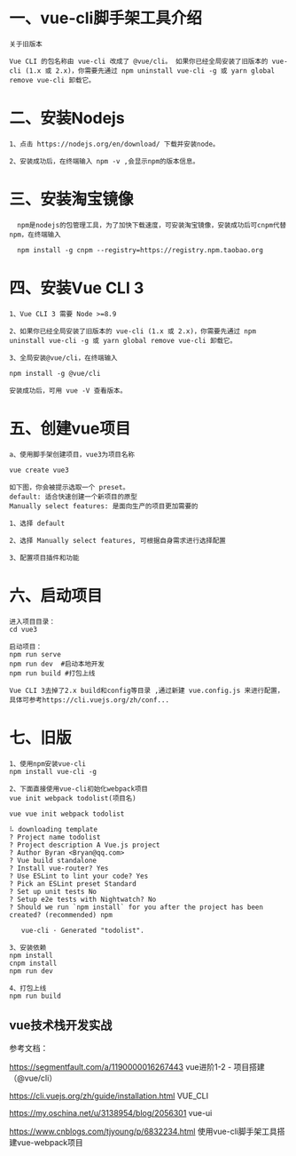 # 一、vue-cli脚手架工具介绍

    关于旧版本

    Vue CLI 的包名称由 vue-cli 改成了 @vue/cli。 如果你已经全局安装了旧版本的 vue-cli (1.x 或 2.x)，你需要先通过 npm uninstall vue-cli -g 或 yarn global remove vue-cli 卸载它。

# 二、安装Nodejs

    1、点击 https://nodejs.org/en/download/ 下载并安装node。
    
    2、安装成功后，在终端输入 npm -v ,会显示npm的版本信息。

# 三、安装淘宝镜像

      npm是nodejs的包管理工具，为了加快下载速度，可安装淘宝镜像，安装成功后可cnpm代替npm，在终端输入

      npm install -g cnpm --registry=https://registry.npm.taobao.org

# 四、安装Vue CLI 3

    1、Vue CLI 3 需要 Node >=8.9

    2、如果你已经全局安装了旧版本的 vue-cli (1.x 或 2.x)，你需要先通过 npm uninstall vue-cli -g 或 yarn global remove vue-cli 卸载它。

    3、全局安装@vue/cli，在终端输入

    npm install -g @vue/cli

    安装成功后，可用 vue -V 查看版本。
    

# 五、创建vue项目

```
a、使用脚手架创建项目，vue3为项目名称

vue create vue3

如下图，你会被提示选取一个 preset。
default: 适合快速创建一个新项目的原型
Manually select features: 是面向生产的项目更加需要的
    
1、选择 default

2、选择 Manually select features, 可根据自身需求进行选择配置

3、配置项目插件和功能
```

# 六、启动项目

```
进入项目目录： 
cd vue3

启动项目： 
npm run serve
npm run dev  #启动本地开发
npm run build #打包上线

Vue CLI 3去掉了2.x build和config等目录 ,通过新建 vue.config.js 来进行配置，具体可参考https://cli.vuejs.org/zh/conf...
```

# 七、旧版

```
1、使用npm安装vue-cli
npm install vue-cli -g

2、下面直接使用vue-cli初始化webpack项目
vue init webpack todolist(项目名)

vue vue init webpack todolist

⠧ downloading template
? Project name todolist
? Project description A Vue.js project
? Author Byran <Bryan@qq.com>
? Vue build standalone
? Install vue-router? Yes
? Use ESLint to lint your code? Yes
? Pick an ESLint preset Standard
? Set up unit tests No
? Setup e2e tests with Nightwatch? No
? Should we run `npm install` for you after the project has been created? (recommended) npm

   vue-cli · Generated "todolist".

3、安装依赖
npm install
cnpm install
npm run dev

4、打包上线
npm run build

```
## vue技术栈开发实战

参考文档：

https://segmentfault.com/a/1190000016267443    vue进阶1-2 - 项目搭建（@vue/cli）

https://cli.vuejs.org/zh/guide/installation.html  VUE_CLI

https://my.oschina.net/u/3138954/blog/2056301   vue-ui

https://www.cnblogs.com/tjyoung/p/6832234.html   使用vue-cli脚手架工具搭建vue-webpack项目

